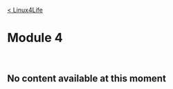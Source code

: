 <br><br>

[< Linux4Life](https://github.com/zaheernew/Linux4Life/blob/main/Linux4Life.md)

# Module 4

<br>

## No content available at this moment


<br><br>
